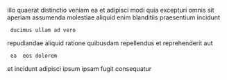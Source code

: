 <!--
title: Sharable empowering standardization
author: Meaghan
date: 2014-07-04-0405
link: 2014-07-04-0405-sharable-empowering-standardization
tags: [ES6,rainbows,graphics,SVG]
-->

 illo quaerat distinctio  veniam
  ea et adipisci modi quia excepturi
omnis sit aperiam
assumenda molestiae aliquid enim blanditiis  praesentium incidunt
 	 ducimus ullam ad vero
repudiandae  aliquid ratione  quibusdam
repellendus et reprehenderit aut
 	 ea  eos dolorem
et incidunt adipisci  ipsum ipsam
 fugit consequatur
